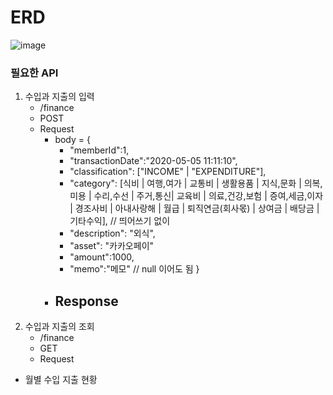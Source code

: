 # ERD
![image](https://github.com/user-attachments/assets/0491e323-ac03-4d5a-b485-0ef69d8cffca)

### 필요한 API
1. 수입과 지출의 입력
    - /finance
    - POST
    - Request
      - body = {
          - "memberId":1,
          - "transactionDate":"2020-05-05 11:11:10",
          - "classification": ["INCOME" | "EXPENDITURE"],
          - "category": [식비 | 여행,여가 | 교통비 | 생활용품 | 지식,문화 | 의복,미용 | 수리,수선 | 주거,통신| 교육비 | 의료,건강,보험 | 증여,세금,이자 | 경조사비 | 아내사랑해 | 월급 | 퇴직연금(회사몫) | 상여금 | 배당금 | 기타수익], // 띄어쓰기 없이
          - "description": "외식",
          - "asset": "카카오페이"
          - "amount":1000,
          - "memo":"메모" // null 이어도 됨
        }
      - Response
          - 
2. 수입과 지출의 조회
    - /finance
    - GET
    - Request
- 월별 수입 지출 현황
